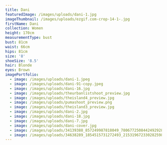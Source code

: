 ```yaml
---
title: Dani
featuredImage: /images/uploads/dani-1.jpg
imageThumbnail: /images/uploads/ezgif.com-crop-14-1-.jpg
firstName: Dani
collection: Women
height: 170cm
measurementType: bust
bust: 81cm
waist: 66cm
hips: 81cm
size: '8'
shoeSize: '8.5'
hair: Blonde
eyes: Brown
imagePortfolio:
  - image: /images/uploads/dani-1.jpeg
  - image: /images/uploads/dani-91-copy.jpeg
  - image: /images/uploads/dani-16.jpg
  - image: /images/uploads/theurbanlistshoot_preview.jpg
  - image: /images/uploads/theisland4_preview.jpg
  - image: /images/uploads/pumashoot_preview.png
  - image: /images/uploads/theisland3_preview.jpg
  - image: /images/uploads/dani-2.jpg
  - image: /images/uploads/dani-18.jpg
  - image: /images/uploads/dani-7.jpg
  - image: /images/uploads/dani-cover.jpg
  - image: /images/uploads/34139388_857249987818049_7806772508442492928_n.jpg
  - image: /images/uploads/34638289_1854515731272493_2153196723302825984_n.jpg
---
```


